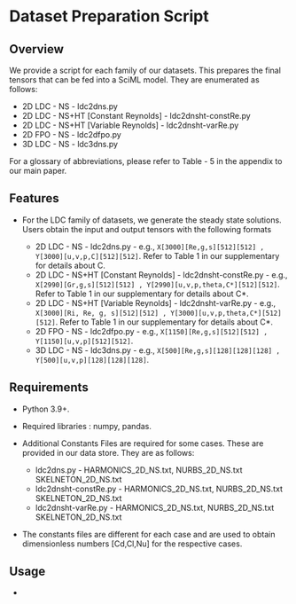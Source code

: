 # Dataset Preparation Script

## Overview
We provide a script for each family of our datasets. This prepares the final tensors that can be fed into a SciML model. They are enumerated as follows:

- 2D LDC - NS - ldc2dns.py
- 2D LDC - NS+HT [Constant Reynolds] - ldc2dnsht-constRe.py
- 2D LDC - NS+HT [Variable Reynolds] - ldc2dnsht-varRe.py
- 2D FPO - NS - ldc2dfpo.py
- 3D LDC - NS - ldc3dns.py

For a glossary of abbreviations, please refer to Table - 5 in the appendix to our main paper.

## Features

-  For the LDC family of datasets, we generate the steady state solutions. Users obtain the input and output tensors with the following formats

	- 2D LDC - NS - ldc2dns.py - e.g., ```X[3000][Re,g,s][512][512] , Y[3000][u,v,p,C][512][512]```. Refer to Table 1 in our supplementary for details about C.
	- 2D LDC - NS+HT [Constant Reynolds] - ldc2dnsht-constRe.py - e.g., ```X[2990][Gr,g,s][512][512] , Y[2990][u,v,p,theta,C*][512][512]```. Refer to Table 1 in our supplementary for details about C*.
	- 2D LDC - NS+HT [Variable Reynolds] - ldc2dnsht-varRe.py - e.g., ```X[3000][Ri, Re, g, s][512][512] , Y[3000][u,v,p,theta,C*][512][512]```. Refer to Table 1 in our supplementary for details about C*.
	- 2D FPO - NS - ldc2dfpo.py - e.g., ```X[1150][Re,g,s][512][512] , Y[1150][u,v,p][512][512]```.
	- 3D LDC - NS - ldc3dns.py - e.g., ```X[500][Re,g,s][128][128][128] , Y[500][u,v,p][128][128][128]```.

## Requirements

- Python 3.9+.
- Required libraries : numpy, pandas.
- Additional Constants Files are required for some cases. These are provided in our data store. They are as follows:
	- ldc2dns.py - HARMONICS\_2D\_NS.txt, NURBS\_2D\_NS.txt SKELNETON\_2D\_NS.txt
	- ldc2dnsht-constRe.py - HARMONICS\_2D\_NS.txt, NURBS\_2D\_NS.txt SKELNETON\_2D\_NS.txt
	- ldc2dnsht-varRe.py - HARMONICS\_2D\_NS.txt, NURBS\_2D\_NS.txt SKELNETON\_2D\_NS.txt

- The constants files are different for each case and are used to obtain dimensionless numbers [Cd,Cl,Nu] for the respective cases.

## Usage
-  


